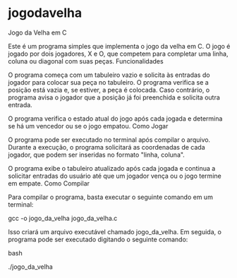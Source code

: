 # jogodavelha
Jogo da Velha em C

Este é um programa simples que implementa o jogo da velha em C. O jogo é jogado por dois jogadores, X e O, que competem para completar uma linha, coluna ou diagonal com suas peças.
Funcionalidades

O programa começa com um tabuleiro vazio e solicita às entradas do jogador para colocar sua peça no tabuleiro. O programa verifica se a posição está vazia e, se estiver, a peça é colocada. Caso contrário, o programa avisa o jogador que a posição já foi preenchida e solicita outra entrada.

O programa verifica o estado atual do jogo após cada jogada e determina se há um vencedor ou se o jogo empatou.
Como Jogar

O programa pode ser executado no terminal após compilar o arquivo. Durante a execução, o programa solicitará as coordenadas de cada jogador, que podem ser inseridas no formato "linha, coluna".

O programa exibe o tabuleiro atualizado após cada jogada e continua a solicitar entradas do usuário até que um jogador vença ou o jogo termine em empate.
Como Compilar

Para compilar o programa, basta executar o seguinte comando em um terminal:

gcc -o jogo_da_velha jogo_da_velha.c

Isso criará um arquivo executável chamado jogo_da_velha. Em seguida, o programa pode ser executado digitando o seguinte comando:

bash

./jogo_da_velha
